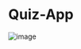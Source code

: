 # Quiz-App

![image](https://user-images.githubusercontent.com/73073786/233747995-f8de1fdb-26b0-42a0-b506-4027195ac63d.png)
